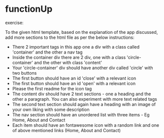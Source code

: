 # functionUp

exercise:

To the given html template, based on the explanation of the app discussed, add more sections to the html file as per the below instructions:

- There 2 important tags in this app one a div with a class called 'container' and the other a nav tag
- Inside the container div there are 2 div, one with a class 'circle-container' and the other with class 'content'
- Your 'circle-container' div should have another div called 'circle' with two buttons
- The first button should have an id 'close' with a relevant icon
- The first button should have an id 'open' with a relevant icon
- Please the first readme for the icon tag
- The content div should have 2 text sections - one a heading and the other a paragraph.
  You can also experiment with more text related tags
- The second text section should again have a heading with an image of your own liking with some description
- The nav section should have an unordered list with three items - Eg Home, About and Contact
- Each item should have an fontawesome icon with a random link and one of above mentioned links (Home, About and Contact)